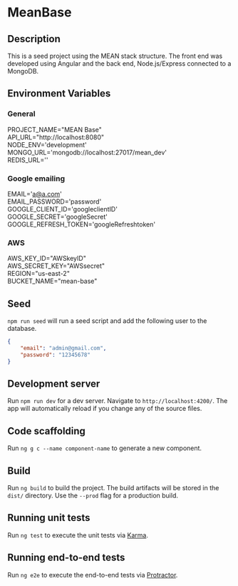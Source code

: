 # MeanBase

## Description

This is a seed project using the MEAN stack structure. The front end was developed using Angular and the back end, Node.js/Express connected to a MongoDB.

## Environment Variables 

### General
PROJECT_NAME="MEAN Base"<br />
API_URL="http://localhost:8080"<br />
NODE_ENV='development'<br />
MONGO_URL='mongodb://localhost:27017/mean_dev'<br />
REDIS_URL=''<br />

### Google emailing
EMAIL='a@a.com'<br />
EMAIL_PASSWORD='password'<br />
GOOGLE_CLIENT_ID='googleclientID'<br />
GOOGLE_SECRET='googleSecret'<br />
GOOGLE_REFRESH_TOKEN='googleRefreshtoken'<br />

### AWS
AWS_KEY_ID="AWSkeyID"<br />
AWS_SECRET_KEY="AWSsecret"<br />
REGION="us-east-2"<br />
BUCKET_NAME="mean-base"<br />

## Seed

`npm run seed` will run a seed script and add the following user to the database.

```json
{
    "email": "admin@gmail.com", 
    "password": "12345678"
}
```

## Development server

Run `npm run dev` for a dev server. Navigate to `http://localhost:4200/`. The app will automatically reload if you change any of the source files.

## Code scaffolding

Run `ng g c --name component-name` to generate a new component. 

## Build

Run `ng build` to build the project. The build artifacts will be stored in the `dist/` directory. Use the `--prod` flag for a production build.

## Running unit tests

Run `ng test` to execute the unit tests via [Karma](https://karma-runner.github.io).

## Running end-to-end tests

Run `ng e2e` to execute the end-to-end tests via [Protractor](http://www.protractortest.org/).

